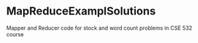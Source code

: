 # MapReduceExamplSolutions
Mapper and Reducer code for stock and word count problems in CSE 532 course
